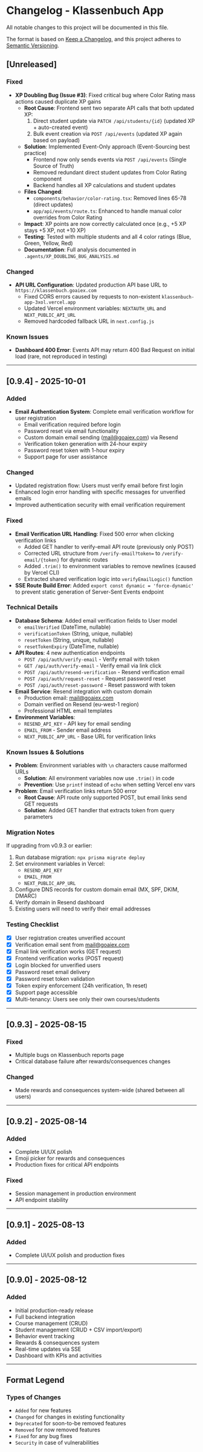 # Changelog - Klassenbuch App

All notable changes to this project will be documented in this file.

The format is based on [Keep a Changelog](https://keepachangelog.com/en/1.0.0/),
and this project adheres to [Semantic Versioning](https://semver.org/spec/v2.0.0.html).

## [Unreleased]

### Fixed
- **XP Doubling Bug (Issue #3)**: Fixed critical bug where Color Rating mass actions caused duplicate XP gains
  - **Root Cause**: Frontend sent two separate API calls that both updated XP:
    1. Direct student update via `PATCH /api/students/{id}` (updated XP + auto-created event)
    2. Bulk event creation via `POST /api/events` (updated XP again based on payload)
  - **Solution**: Implemented Event-Only approach (Event-Sourcing best practice)
    - Frontend now only sends events via `POST /api/events` (Single Source of Truth)
    - Removed redundant direct student updates from Color Rating component
    - Backend handles all XP calculations and student updates
  - **Files Changed**:
    - `components/behavior/color-rating.tsx`: Removed lines 65-78 (direct updates)
    - `app/api/events/route.ts`: Enhanced to handle manual color overrides from Color Rating
  - **Impact**: XP points are now correctly calculated once (e.g., +5 XP stays +5 XP, not +10 XP)
  - **Testing**: Tested with multiple students and all 4 color ratings (Blue, Green, Yellow, Red)
  - **Documentation**: Full analysis documented in `.agents/XP_DOUBLING_BUG_ANALYSIS.md`

### Changed
- **API URL Configuration**: Updated production API base URL to `https://klassenbuch.goaiex.com`
  - Fixed CORS errors caused by requests to non-existent `klassenbuch-app-3xol.vercel.app`
  - Updated Vercel environment variables: `NEXTAUTH_URL` and `NEXT_PUBLIC_API_URL`
  - Removed hardcoded fallback URL in `next.config.js`

### Known Issues
- **Dashboard 400 Error**: Events API may return 400 Bad Request on initial load (rare, not reproduced in testing)

---

## [0.9.4] - 2025-10-01

### Added
- **Email Authentication System**: Complete email verification workflow for user registration
  - Email verification required before login
  - Password reset via email functionality
  - Custom domain email sending (mail@goaiex.com) via Resend
  - Verification token generation with 24-hour expiry
  - Password reset token with 1-hour expiry
  - Support page for user assistance

### Changed
- Updated registration flow: Users must verify email before first login
- Enhanced login error handling with specific messages for unverified emails
- Improved authentication security with email verification requirement

### Fixed
- **Email Verification URL Handling**: Fixed 500 error when clicking verification links
  - Added GET handler to verify-email API route (previously only POST)
  - Corrected URL structure from `/verify-email?token=` to `/verify-email/{token}` for dynamic routes
  - Added `.trim()` to environment variables to remove newlines (caused by Vercel CLI)
  - Extracted shared verification logic into `verifyEmailLogic()` function
- **SSE Route Build Error**: Added `export const dynamic = 'force-dynamic'` to prevent static generation of Server-Sent Events endpoint

### Technical Details
- **Database Schema**: Added email verification fields to User model
  - `emailVerified` (DateTime, nullable)
  - `verificationToken` (String, unique, nullable)
  - `resetToken` (String, unique, nullable)
  - `resetTokenExpiry` (DateTime, nullable)
- **API Routes**: 4 new authentication endpoints
  - `POST /api/auth/verify-email` - Verify email with token
  - `GET /api/auth/verify-email` - Verify email via link click
  - `POST /api/auth/resend-verification` - Resend verification email
  - `POST /api/auth/request-reset` - Request password reset
  - `POST /api/auth/reset-password` - Reset password with token
- **Email Service**: Resend integration with custom domain
  - Production email: mail@goaiex.com
  - Domain verified on Resend (eu-west-1 region)
  - Professional HTML email templates
- **Environment Variables**:
  - `RESEND_API_KEY` - API key for email sending
  - `EMAIL_FROM` - Sender email address
  - `NEXT_PUBLIC_APP_URL` - Base URL for verification links

### Known Issues & Solutions
- **Problem**: Environment variables with `\n` characters cause malformed URLs
  - **Solution**: All environment variables now use `.trim()` in code
  - **Prevention**: Use `printf` instead of `echo` when setting Vercel env vars
- **Problem**: Email verification links return 500 error
  - **Root Cause**: API route only supported POST, but email links send GET requests
  - **Solution**: Added GET handler that extracts token from query parameters

### Migration Notes
If upgrading from v0.9.3 or earlier:
1. Run database migration: `npx prisma migrate deploy`
2. Set environment variables in Vercel:
   - `RESEND_API_KEY`
   - `EMAIL_FROM`
   - `NEXT_PUBLIC_APP_URL`
3. Configure DNS records for custom domain email (MX, SPF, DKIM, DMARC)
4. Verify domain in Resend dashboard
5. Existing users will need to verify their email addresses

### Testing Checklist
- [x] User registration creates unverified account
- [x] Verification email sent from mail@goaiex.com
- [x] Email link verification works (GET request)
- [x] Frontend verification works (POST request)
- [x] Login blocked for unverified users
- [x] Password reset email delivery
- [x] Password reset token validation
- [x] Token expiry enforcement (24h verification, 1h reset)
- [x] Support page accessible
- [x] Multi-tenancy: Users see only their own courses/students

---

## [0.9.3] - 2025-08-15

### Fixed
- Multiple bugs on Klassenbuch reports page
- Critical database failure after rewards/consequences changes

### Changed
- Made rewards and consequences system-wide (shared between all users)

---

## [0.9.2] - 2025-08-14

### Added
- Complete UI/UX polish
- Emoji picker for rewards and consequences
- Production fixes for critical API endpoints

### Fixed
- Session management in production environment
- API endpoint stability

---

## [0.9.1] - 2025-08-13

### Added
- Complete UI/UX polish and production fixes

---

## [0.9.0] - 2025-08-12

### Added
- Initial production-ready release
- Full backend integration
- Course management (CRUD)
- Student management (CRUD + CSV import/export)
- Behavior event tracking
- Rewards & consequences system
- Real-time updates via SSE
- Dashboard with KPIs and activities

---

## Format Legend

### Types of Changes
- `Added` for new features
- `Changed` for changes in existing functionality
- `Deprecated` for soon-to-be removed features
- `Removed` for now removed features
- `Fixed` for any bug fixes
- `Security` in case of vulnerabilities
